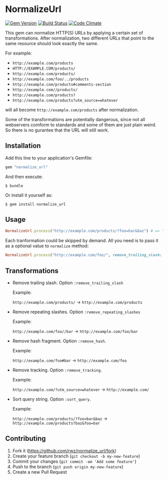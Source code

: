 # NormalizeUrl
[![Gem Version](https://img.shields.io/gem/v/normalize_url.svg)](https://rubygems.org/gems/normalize_url)
[![Build Status](https://img.shields.io/travis/rwz/normalize_url.svg)](http://travis-ci.org/rwz/normalize_url)
[![Code Climate](https://img.shields.io/codeclimate/github/rwz/normalize_url.svg)](https://codeclimate.com/github/rwz/normalize_url)

This gem can normalize HTTP(S) URLs by applying a certain set of
transformations. After normalization, two different URLs that point to the same
resource should look exactly the same.

For example:

- `http://example.com/products`
- `HTTP://EXAMPLE.COM/products/`
- `http://example.com/products/`
- `http://example.com/foo/../products`
- `http://example.com/products#comments-section`
- `http://example.com//products/`
- `http://example.com/products?`
- `http://example.com/products?utm_source=whatever`

will all become `http://example.com/products` after normalization.

Some of the transformations are potentially dangerous, since not all webservers
comform to standards and some of them are just plain weird. So there is no
gurantee that the URL will still work.

## Installation

Add this line to your application's Gemfile:

```ruby
gem "normalize_url"
```

And then execute:

    $ bundle

Or install it yourself as:

    $ gem install normalize_url

## Usage

```ruby
NormalizeUrl.process("http://example.com/products/?foo=bar&baz") # => "http://example.com/products?baz&foo=bar"
```

Each tranformation could be skipped by demand. All you need is to pass it as a
optional value to `normalize` method:

```ruby
NormalizeUrl.process("http://example.com/foo/", remove_trailing_slash: false) # => "http://example.com/foo/"
```

## Transformations

- Remove trailing slash. Option `:remove_trailing_slash`

    Example:

    `http://example.com/products/` -> `http://example.com/products`

- Remove repeating slashes. Option `:remove_repeating_slashes`

    Example:

    `http://example.com/foo//bar` -> `http://example.com/foo/bar`

- Remove hash fragment. Option `:remove_hash`.

    Example:

    `http://example.com/foo#bar` -> `http://example.com/foo`

- Remove tracking. Option `:remove_tracking`.

    Example:

    `http://example.com/?utm_source=whatever` -> `http://example.com/`

- Sort query string. Option `:sort_query`.

    Example:

    `http://example.com/products/?foo=bar&baz` -> `http://example.com/products?baz&foo=bar`

## Contributing

1. Fork it (https://github.com/rwz/normalize_url/fork)
2. Create your feature branch (`git checkout -b my-new-feature`)
3. Commit your changes (`git commit -am 'Add some feature'`)
4. Push to the branch (`git push origin my-new-feature`)
5. Create a new Pull Request
